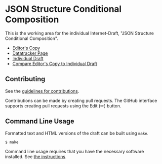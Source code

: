 <!-- regenerate: on (set to off if you edit this file) -->

# JSON Structure Conditional Composition

This is the working area for the individual Internet-Draft, "JSON Structure Conditional Composition".

* [Editor's Copy](https://json-structure.github.io/conditional-composition/#go.draft-vasters-json-structure-conditional-composition.html)
* [Datatracker Page](https://datatracker.ietf.org/doc/draft-vasters-json-structure-conditional-composition)
* [Individual Draft](https://datatracker.ietf.org/doc/html/draft-vasters-json-structure-conditional-composition)
* [Compare Editor's Copy to Individual Draft](https://json-structure.github.io/conditional-composition/#go.draft-vasters-json-structure-conditional-composition.diff)


## Contributing

See the
[guidelines for contributions](https://github.com/json-structure/conditional-composition/blob/main/CONTRIBUTING.md).

Contributions can be made by creating pull requests.
The GitHub interface supports creating pull requests using the Edit (✏) button.


## Command Line Usage

Formatted text and HTML versions of the draft can be built using `make`.

```sh
$ make
```

Command line usage requires that you have the necessary software installed.  See
[the instructions](https://github.com/martinthomson/i-d-template/blob/main/doc/SETUP.md).

